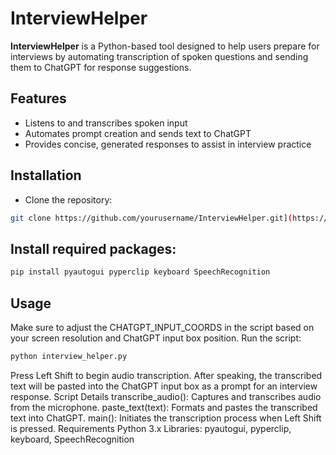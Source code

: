 # InterviewHelper


**InterviewHelper** is a Python-based tool designed to help users prepare for interviews by automating transcription of spoken questions and sending them to ChatGPT for response suggestions. 

## Features
- Listens to and transcribes spoken input
- Automates prompt creation and sends text to ChatGPT
- Provides concise, generated responses to assist in interview practice

## Installation
- Clone the repository:
```bash
git clone https://github.com/yourusername/InterviewHelper.git](https://github.com/sulogno/InterviewHelper.git
 ```

## Install required packages:
```bash
pip install pyautogui pyperclip keyboard SpeechRecognition
```
## Usage
Make sure to adjust the CHATGPT_INPUT_COORDS in the script based on your screen resolution and ChatGPT input box position.
Run the script:
```bash
python interview_helper.py
```
Press Left Shift to begin audio transcription.
After speaking, the transcribed text will be pasted into the ChatGPT input box as a prompt for an interview response.
Script Details
transcribe_audio(): Captures and transcribes audio from the microphone.
paste_text(text): Formats and pastes the transcribed text into ChatGPT.
main(): Initiates the transcription process when Left Shift is pressed.
Requirements
Python 3.x
Libraries: pyautogui, pyperclip, keyboard, SpeechRecognition
